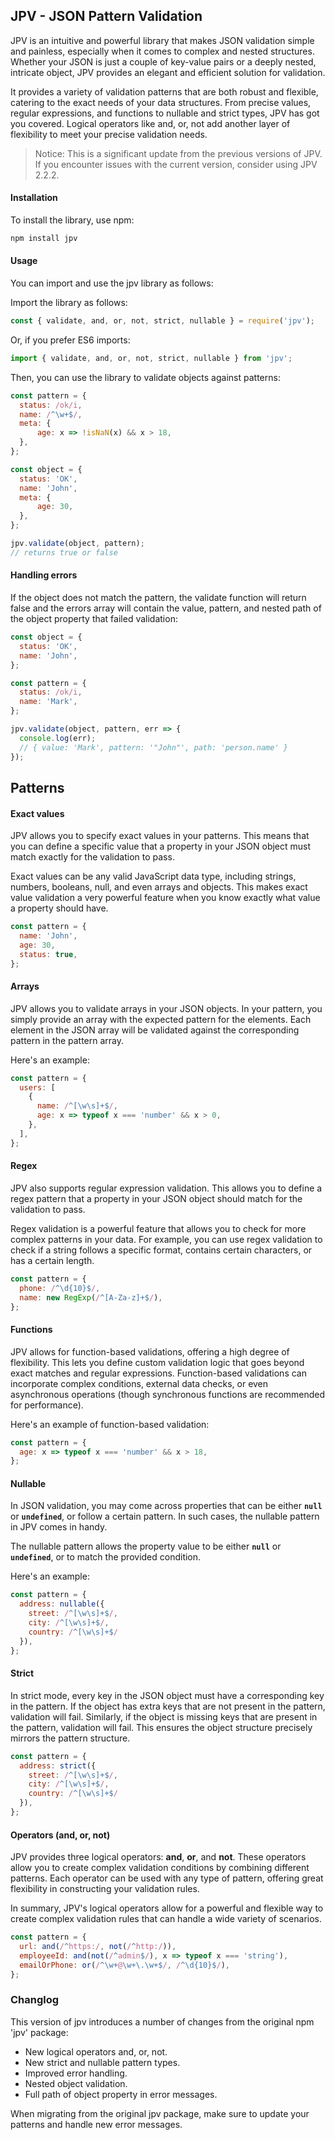## JPV - JSON Pattern Validation

JPV is an intuitive and powerful library that makes JSON validation simple and painless, especially when it comes to complex and nested structures. Whether your JSON is just a couple of key-value pairs or a deeply nested, intricate object, JPV provides an elegant and efficient solution for validation.

It provides a variety of validation patterns that are both robust and flexible, catering to the exact needs of your data structures. From precise values, regular expressions, and functions to nullable and strict types, JPV has got you covered. Logical operators like and, or, not add another layer of flexibility to meet your precise validation needs.

> Notice: This is a significant update from the previous versions of JPV. If you encounter issues with the current version, consider using JPV 2.2.2.

#### Installation
To install the library, use npm:

```bash
npm install jpv
```

#### Usage
You can import and use the jpv library as follows:

Import the library as follows:


```javascript
const { validate, and, or, not, strict, nullable } = require('jpv');
```

Or, if you prefer ES6 imports:

```javascript
import { validate, and, or, not, strict, nullable } from 'jpv';
```

Then, you can use the library to validate objects against patterns:

```javascript
const pattern = {
  status: /ok/i,
  name: /^\w+$/,
  meta: {
      age: x => !isNaN(x) && x > 18,
  },
};

const object = {
  status: 'OK',
  name: 'John',
  meta: {
      age: 30,
  },
};

jpv.validate(object, pattern); 
// returns true or false
```


#### Handling errors

If the object does not match the pattern, the validate function will return false and the errors array will contain the value, pattern, and nested path of the object property that failed validation:

```javascript
const object = {
  status: 'OK',
  name: 'John',
};

const pattern = {
  status: /ok/i,
  name: 'Mark',
};

jpv.validate(object, pattern, err => {
  console.log(err);
  // { value: 'Mark', pattern: '"John"', path: 'person.name' }
});
```


## Patterns

#### Exact values
JPV allows you to specify exact values in your patterns. This means that you can define a specific value that a property in your JSON object must match exactly for the validation to pass.

Exact values can be any valid JavaScript data type, including strings, numbers, booleans, null, and even arrays and objects. This makes exact value validation a very powerful feature when you know exactly what value a property should have.

```javascript
const pattern = {
  name: 'John',
  age: 30,
  status: true,
};
```

#### Arrays

JPV allows you to validate arrays in your JSON objects. In your pattern, you simply provide an array with the expected pattern for the elements. Each element in the JSON array will be validated against the corresponding pattern in the pattern array.

Here's an example:

```javascript
const pattern = {
  users: [
    {
      name: /^[\w\s]+$/,
      age: x => typeof x === 'number' && x > 0,
    },
  ],
};
```

#### Regex
JPV also supports regular expression validation. This allows you to define a regex pattern that a property in your JSON object should match for the validation to pass.

Regex validation is a powerful feature that allows you to check for more complex patterns in your data. For example, you can use regex validation to check if a string follows a specific format, contains certain characters, or has a certain length.

```javascript
const pattern = {
  phone: /^\d{10}$/,
  name: new RegExp(/^[A-Za-z]+$/),
};
```
 

#### Functions

JPV allows for function-based validations, offering a high degree of flexibility. This lets you define custom validation logic that goes beyond exact matches and regular expressions. Function-based validations can incorporate complex conditions, external data checks, or even asynchronous operations (though synchronous functions are recommended for performance).

Here's an example of function-based validation:

```javascript
const pattern = {
  age: x => typeof x === 'number' && x > 18,
};
```

#### Nullable

In JSON validation, you may come across properties that can be either **`null`** or **`undefined`**, or follow a certain pattern. In such cases, the nullable pattern in JPV comes in handy.

The nullable pattern allows the property value to be either **`null`** or **`undefined`**, or to match the provided condition.

Here's an example:


```javascript
const pattern = {
  address: nullable({
    street: /^[\w\s]+$/,
    city: /^[\w\s]+$/,
    country: /^[\w\s]+$/
  }),
};
```

#### Strict

In strict mode, every key in the JSON object must have a corresponding key in the pattern. If the object has extra keys that are not present in the pattern, validation will fail. Similarly, if the object is missing keys that are present in the pattern, validation will fail. This ensures the object structure precisely mirrors the pattern structure.

```javascript
const pattern = {
  address: strict({
    street: /^[\w\s]+$/,
    city: /^[\w\s]+$/,
    country: /^[\w\s]+$/
  }),
};
```

#### Operators (and, or, not)

JPV provides three logical operators: **and**, **or**, and **not**. These operators allow you to create complex validation conditions by combining different patterns. Each operator can be used with any type of pattern, offering great flexibility in constructing your validation rules.

In summary, JPV's logical operators allow for a powerful and flexible way to create complex validation rules that can handle a wide variety of scenarios.

```javascript
const pattern = {
  url: and(/^https:/, not(/^http:/)),
  employeeId: and(not(/^admin$/), x => typeof x === 'string'),
  emailOrPhone: or(/^\w+@\w+\.\w+$/, /^\d{10}$/),
};
```


### Changlog

This version of jpv introduces a number of changes from the original npm 'jpv' package:

- New logical operators and, or, not.
- New strict and nullable pattern types.
- Improved error handling.
- Nested object validation.
- Full path of object property in error messages.

When migrating from the original jpv package, make sure to update your patterns and handle new error messages.